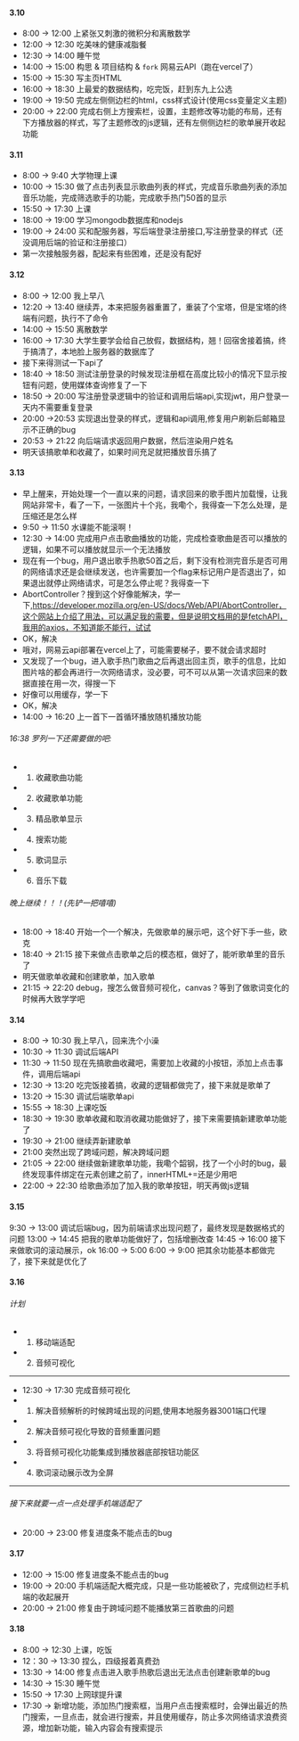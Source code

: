 #### 3.10
* 8:00 -> 12:00 上紧张又刺激的微积分和离散数学
* 12:00 -> 12:30 吃美味的健康减脂餐
* 12:30 -> 14:00 睡午觉
* 14:00 -> 15:00 构思 & 项目结构 & `fork` 网易云API（跑在vercel了）
* 15:00 -> 15:30 写主页HTML
* 16:00 -> 18:30 上最爱的数据结构，吃完饭，赶到东九上公选
* 19:00 -> 19:50 完成左侧侧边栏的html，css样式设计(使用css变量定义主题)
* 20:00 -> 22:00 完成右侧上方搜索栏，设置，主题修改等功能的布局，还有下方播放器的样式，写了主题修改的js逻辑，还有左侧侧边栏的歌单展开收起功能

#### 3.11
* 8:00 -> 9:40 大学物理上课
* 10:00 -> 15:30 做了点击列表显示歌曲列表的样式，完成音乐歌曲列表的添加音乐功能，完成筛选歌手的功能，完成歌手热门50首的显示
* 15:50 -> 17:30 上课
* 18:00 -> 19:00 学习mongodb数据库和nodejs
* 19:00 -> 24:00 买和配服务器，写后端登录注册接口,写注册登录的样式（还没调用后端的验证和注册接口）
* 第一次接触服务器，配起来有些困难，还是没有配好

#### 3.12
* 8:00 -> 12:00 我上早八
* 12:20 -> 13:40 继续弄，本来把服务器重置了，重装了个宝塔，但是宝塔的终端有问题，执行不了命令
* 14:00 -> 15:50 离散数学
* 16:00 -> 17:30 大学生要学会给自己放假，数据结构，翘！回宿舍接着搞，终于搞清了，本地脸上服务器的数据库了
* 接下来得测试一下api了
* 18:40 -> 18:50 测试注册登录的时候发现注册框在高度比较小的情况下显示按钮有问题，使用媒体查询修复了一下
* 18:50 -> 20:00 写注册登录逻辑中的验证和调用后端api,实现jwt，用户登录一天内不需要重复登录
* 20:00 ->20:53 实现退出登录的样式，逻辑和api调用,修复用户刷新后邮箱显示不正确的bug
* 20:53 -> 21:22 向后端请求返回用户数据，然后渲染用户姓名
* 明天该搞歌单和收藏了，如果时间充足就把播放音乐搞了

#### 3.13
* 早上醒来，开始处理一个一直以来的问题，请求回来的歌手图片加载慢，让我网站非常卡，看了一下，一张图片十个兆，我嘞个，我得查一下怎么处理，是压缩还是怎么样
* 9:50 -> 11:50 水课能不能滚啊！
* 12:30 -> 14:00 完成用户点击歌曲播放的功能，完成检查歌曲是否可以播放的逻辑，如果不可以播放就显示一个无法播放
* 现在有一个bug，用户退出歌手热歌50首之后，剩下没有检测完音乐是否可用的网络请求还是会继续发送，也许需要加一个flag来标记用户是否退出了，如果退出就停止网络请求，可是怎么停止呢？我得查一下
* AbortController？搜到这个好像能解决，学一下,https://developer.mozilla.org/en-US/docs/Web/API/AbortController，这个网站上介绍了用法，可以满足我的需要，但是说明文档用的是fetchAPI，我用的axios，不知道能不能行，试试
* OK，解决
* 哦对，网易云api部署在vercel上了，可能需要梯子，要不就会请求超时
* 又发现了一个bug，进入歌手热门歌曲之后再退出回主页，歌手的信息，比如图片啥的都会再进行一次网络请求，没必要，可不可以从第一次请求回来的数据直接在用一次，得搜一下
* 好像可以用缓存，学一下
* OK，解决
* 14:00 -> 16:20 上一首下一首循环播放随机播放功能
######  16:38 罗列一下还需要做的吧:
* 1. 收藏歌曲功能
* 2. 收藏歌单功能
* 3. 精品歌单显示
* 4. 搜索功能
* 5. 歌词显示
* 6. 音乐下载
###### 晚上继续！！！(先铲一把嘻嘻)
* 18:00 -> 18:40 开始一个一个解决，先做歌单的展示吧，这个好下手一些，欧克
* 18:40 -> 21:15 接下来做点击歌单之后的模态框，做好了，能听歌单里的音乐了
* 明天做歌单收藏和创建歌单，加入歌单
* 21:15 -> 22:20 debug，搜怎么做音频可视化，canvas？等到了做歌词变化的时候再大致学学吧

#### 3.14
* 8:00 -> 10:30 我上早八，回来洗个小澡
* 10:30 -> 11:30 调试后端API
* 11:30 -> 11:50 现在先搞歌曲收藏吧，需要加上收藏的小按钮，添加上点击事件，调用后端api
* 12:30 -> 13:20 吃完饭接着搞，收藏的逻辑都做完了，接下来就是歌单了
* 13:20 -> 15:30 调试后端歌单api
* 15:55 -> 18:30 上课吃饭
* 18:30 -> 19:30 歌单收藏和取消收藏功能做好了，接下来需要搞新建歌单功能了
* 19:30 -> 21:00 继续弄新建歌单
* 21:00 突然出现了跨域问题，解决跨域问题
* 21:05 -> 22:00 继续做新建歌单功能，我嘞个韶钢，找了一个小时的bug，最终发现事件绑定在元素创建之前了，innerHTML+=还是少用吧
* 22:00 -> 22:30 给歌曲添加了加入我的歌单按钮，明天再做js逻辑
#### 3.15 
9:30 -> 13:00 调试后端bug，因为前端请求出现问题了，最终发现是数据格式的问题
13:00 -> 14:45 把我的歌单功能做好了，包括增删改查
14:45 -> 16:00 接下来做歌词的滚动展示，ok
16:00 -> 5:00 6:00 -> 9:00 把其余功能基本都做完了，接下来就是优化了
#### 3.16
###### 计划 
* 1. 移动端适配
* 2. 音频可视化
------------------
* 12:30 -> 17:30 完成音频可视化
* 1. 解决音频解析的时候跨域出现的问题,使用本地服务器3001端口代理
* 2. 解决音频可视化导致的音频重置问题
* 3. 将音频可视化功能集成到播放器底部按钮功能区
* 4. 歌词滚动展示改为全屏
--------------------
###### 接下来就要一点一点处理手机端适配了 
* 20:00 -> 23:00 修复进度条不能点击的bug

#### 3.17
* 12:00 -> 15:00 修复进度条不能点击的bug
* 19:00 -> 20:00 手机端适配大概完成，只是一些功能被砍了，完成侧边栏手机端的收起展开
* 20:00 -> 21:00 修复由于跨域问题不能播放第三首歌曲的问题


#### 3.18

* 8:00 -> 12:30 上课，吃饭
* 12：30 -> 13:30 捏么，四级报着真费劲
* 13:30 -> 14:00 修复点击进入歌手热歌后退出无法点击创建新歌单的bug
* 14:30 -> 15:30 睡午觉
* 15:50 -> 17:30 上网球提升课
* 17:30 -> 新增功能，添加热门搜索框，当用户点击搜索框时，会弹出最近的热门搜索，一旦点击，就会进行搜索，并且使用缓存，防止多次网络请求浪费资源，增加新功能，输入内容会有搜索提示